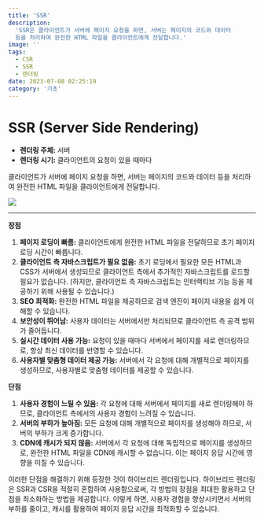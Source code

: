 ```yaml
---
title: 'SSR'
description:
  'SSR은 클라이언트가 서버에 페이지 요청을 하면, 서버는 페이지의 코드와 데이터
  등을 처리하여 완전한 HTML 파일을 클라이언트에게 전달합니다.'
image: ''
tags:
  - CSR
  - SSR
  - 렌더링
date: 2023-07-08 02:25:19
category: '기초'
---
```


# SSR (Server Side Rendering)

- **렌더링 주체:** 서버
- **렌더링 시기:** 클라이언트의 요청이 있을 때마다

클라이언트가 서버에 페이지 요청을 하면, 서버는 페이지의 코드와 데이터 등을
처리하여 완전한 HTML 파일을 클라이언트에게 전달합니다.

![](https://i.imgur.com/i9XcWEA.png)

---

**장점**

1. **페이지 로딩이 빠름:** 클라이언트에게 완전한 HTML 파일을 전달하므로 초기
   페이지 로딩 시간이 빠릅니다.
2. **클라이언트 측 자바스크립트가 필요 없음:** 초기 로딩에서 필요한 모든 HTML과
   CSS가 서버에서 생성되므로 클라이언트 측에서 추가적인 자바스크립트를 로드할
   필요가 없습니다. (하지만, 클라이언트 측 자바스크립트는 인터랙티브 기능 등을
   제공하기 위해 사용될 수 있습니다.)
3. **SEO 최적화:** 완전한 HTML 파일을 제공하므로 검색 엔진이 페이지 내용을 쉽게
   이해할 수 있습니다.
4. **보안성이 뛰어남:** 사용자 데이터는 서버에서만 처리되므로 클라이언트 측 공격
   범위가 줄어듭니다.
5. **실시간 데이터 사용 가능:** 요청이 있을 때마다 서버에서 페이지를 새로
   렌더링하므로, 항상 최신 데이터를 반영할 수 있습니다.
6. **사용자별 맞춤형 데이터 제공 가능:** 서버에서 각 요청에 대해 개별적으로
   페이지를 생성하므로, 사용자별로 맞춤형 데이터를 제공할 수 있습니다.

**단점**

1. **사용자 경험이 느릴 수 있음:** 각 요청에 대해 서버에서 페이지를 새로
   렌더링해야 하므로, 클라이언트 측에서의 사용자 경험이 느려질 수 있습니다.
2. **서버의 부하가 높아짐:** 모든 요청에 대해 개별적으로 페이지를 생성해야
   하므로, 서버의 부하가 크게 증가합니다.
3. **CDN에 캐시가 되지 않음:** 서버에서 각 요청에 대해 독립적으로 페이지를
   생성하므로, 완전한 HTML 파일을 CDN에 캐시할 수 없습니다. 이는 페이지 응답
   시간에 영향을 미칠 수 있습니다.

이러한 단점을 해결하기 위해 등장한 것이 하이브리드 렌더링입니다. 하이브리드
렌더링은 SSR과 CSR을 적절히 혼합하여 사용함으로써, 각 방법의 장점을 최대한
활용하고 단점을 최소화하는 방법을 제공합니다. 이렇게 하면, 사용자 경험을
향상시키면서 서버의 부하를 줄이고, 캐시를 활용하여 페이지 응답 시간을 최적화할
수 있습니다.
